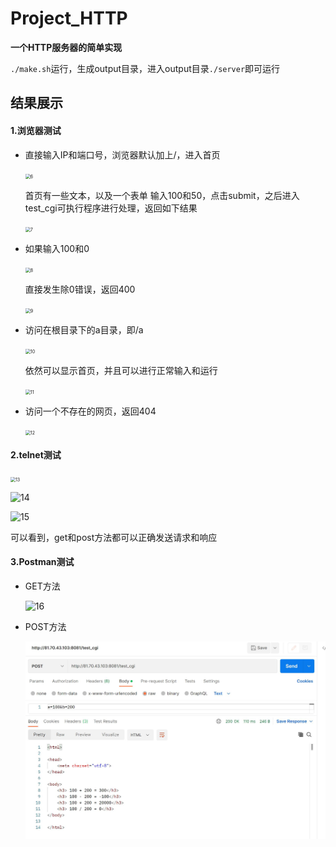 # Project_HTTP



**一个HTTP服务器的简单实现**

`./make.sh`运行，生成output目录，进入output目录`./server`即可运行



## 结果展示

#### 1.浏览器测试

* 直接输入IP和端口号，浏览器默认加上/，进入首页

  <img src="D:\计算机\计算机\项目\简单HTTP协议模拟实现\项目记录\image\6.jpg" alt="6" style="zoom:50%;" />

  首页有一些文本，以及一个表单
  输入100和50，点击submit，之后进入test_cgi可执行程序进行处理，返回如下结果

  <img src="D:\计算机\计算机\项目\简单HTTP协议模拟实现\项目记录\image\7.jpg" alt="7" style="zoom:50%;" />

* 如果输入100和0

  <img src="D:\计算机\计算机\项目\简单HTTP协议模拟实现\项目记录\image\8.jpg" alt="8" style="zoom:50%;" />

  直接发生除0错误，返回400

  <img src="D:\计算机\计算机\项目\简单HTTP协议模拟实现\项目记录\image\9.jpg" alt="9" style="zoom:50%;" />

* 访问在根目录下的a目录，即/a

  <img src="D:\计算机\计算机\项目\简单HTTP协议模拟实现\项目记录\image\10.jpg" alt="10" style="zoom:50%;" />

  依然可以显示首页，并且可以进行正常输入和运行

  <img src="D:\计算机\计算机\项目\简单HTTP协议模拟实现\项目记录\image\11.jpg" alt="11" style="zoom:50%;" />

* 访问一个不存在的网页，返回404

  <img src="D:\计算机\计算机\项目\简单HTTP协议模拟实现\项目记录\image\12.jpg" alt="12" style="zoom:50%;" />

#### 2.telnet测试

<img src="D:/计算机/计算机/项目/简单HTTP协议模拟实现/项目记录/image/13.jpg" alt="13" style="zoom:50%;" />

![14](D:/计算机/计算机/项目/简单HTTP协议模拟实现/项目记录/image/14.jpg)

![15](D:/计算机/计算机/项目/简单HTTP协议模拟实现/项目记录/image/15.jpg)

可以看到，get和post方法都可以正确发送请求和响应

#### 3.Postman测试

* GET方法

  ![16](D:/计算机/计算机/项目/简单HTTP协议模拟实现/项目记录/image/16.jpg)



* POST方法

  ![17](.\image\17.jpg)